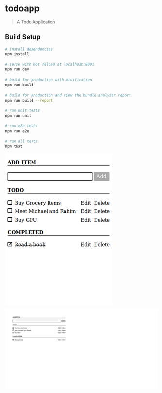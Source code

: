 # todoapp

> A Todo Application

## Build Setup

``` bash
# install dependencies
npm install

# serve with hot reload at localhost:8091
npm run dev

# build for production with minification
npm run build

# build for production and view the bundle analyzer report
npm run build --report

# run unit tests
npm run unit

# run e2e tests
npm run e2e

# run all tests
npm test
```

![TodoApp in Mobile](https://raw.githubusercontent.com/byteshiva/todoapp/master/screenshots/screenshot-localhost%208081-2018-06-09-23-32-04.png
)


![TodoApp in Mobile](https://raw.githubusercontent.com/byteshiva/todoapp/master/screenshots/screenshot-localhost%208091-2018-06-09-23-27-42.png
)


